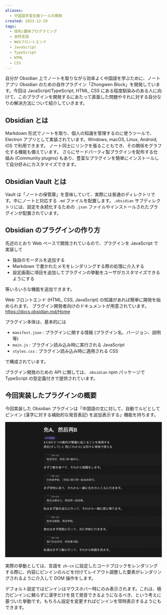 ```yaml
---
aliases:
  - 中国語学習支援ツールの開発
created: 2023-12-29
tags:
  - 技術/趣味プログラミング
  - 自然言語
  - Webフロントエンド
  - JavaScript
  - TypeScript
  - HTML
  - CSS
---
```

自分が Obsidian 上でノートを取りながら効率よく中国語を学ぶために、ノートアプリ Obsidian のための自作プラグイン「Zhongwen Block」を開発しています。今回は JavaScript/TypeScript, HTML, CSS にある程度馴染みのある人に向けて、このプラグインを開発するにあたって直面した問題やそれに対する自分なりの解決方法について紹介していきます。

## Obsidian とは

Markdown 形式でノートを取り、個人の知識を管理するのに使うツールで、Electron アプリとして実装されています。Windows, macOS, Linux, Android, iOS で利用できます。
ノート同士にリンクを張ることもでき、その関係をグラフ化する機能も備えています。
さらにサードパーティ製プラグインを配布する仕組み (Community plugins) もあり、豊富なプラグインを簡単にインストールして自分好みにカスタマイズできます。

## Obsidian Vault とは

Vault は「ノートの保管庫」を意味していて、実際には普通のディレクトリです。中にノートと対応する `.md` ファイルを配置します。`.obsidian` サブディレクトリには、設定を永続化するための `.json` ファイルやインストールされたプラグインが配置されています。

## Obsidian のプラグインの作り方

先述のとおり Web ベースで開発されているので、プラグインを JavaScript で実装して

- 独自のモーダルを追加する
- Markdown で書かれたメモをレンダリングする際の処理に介入する
- 設定画面に項目を追加してプラグインの挙動をユーザがカスタマイズできるようにする

等いろいろな機能を追加できます。

Web フロントエンド (HTML, CSS, JavaScript) の知識があれば簡単に開発を始められます。
プラグイン開発者向けのドキュメントが用意されています。
https://docs.obsidian.md/Home

プラグイン本体は、基本的には

- `manifest.json` : プラグインに関する情報 (プラグイン名、バージョン、説明等)
- `main.js` : プラグイン読み込み時に実行される JavaScript
- `styles.css` : プラグイン読み込み時に適用される CSS

で構成されています。

プラグイン開発のための API に関しては、 `obsidian` npm パッケージで TypeScript の型定義付きで提供されています。

## 今回実装したプラグインの概要

今回実装した Obsidian プラグインは「中国語の文に対して、自動でルビとしてピンイン (漢字に対する補助的な発音表記) を追加表示する」機能を持ちます。

![画面録画](https://github.com/0918nobita/obsidian-zhongwen-block/blob/main/images/screen-recording.gif?raw=true)

実際の挙動としては、言語を `zh-cn` に設定したコードブロックをレンダリングする際に、内容にピンインのルビを付けてレイアウト調整した要素がレンダリングされるように介入して DOM 操作をします。

デフォルト設定ではピンインはマウスホバー時にのみ表示されます。これは、極力ピンインに頼らずに漢字だけを見て発音できるようになるべき、という考えに基づいた挙動です。もちろん設定を変更すればピンインを常時表示するようにもできます。
